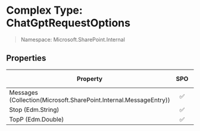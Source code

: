 # Complex Type: ChatGptRequestOptions

> Namespace: Microsoft.SharePoint.Internal

## Properties

Property | SPO | SP 2019 | SP 2016 | SP 2013
----------|:---:|:-------:|:-------:|:-------:
Messages (Collection(Microsoft.SharePoint.Internal.MessageEntry)) | ✅ | ❌ | ❌ | ❌
Stop (Edm.String) | ✅ | ❌ | ❌ | ❌
TopP (Edm.Double) | ✅ | ❌ | ❌ | ❌